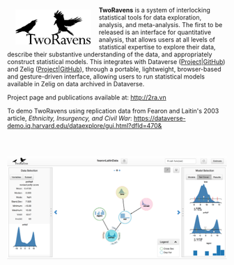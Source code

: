 <a href="http://datascience.iq.harvard.edu/tworavens"><img src="images/TwoRavens.png" align="left" height="80" vspace="8" hspace="18"></a>

**TwoRavens** is a system of interlocking statistical tools for data exploration, analysis, and meta-analysis.  The first to be released is an interface for quantitative analysis, that allows users at all levels of statistical expertise to explore their data, describe their substantive understanding of the data, and appropriately construct statistical models. This integrates with Dataverse ([Project](http://datascience.iq.harvard.edu/about-dataverse)|[GitHub](https://github.com/IQSS/dataverse)) and Zelig ([Project](http://zeligproject.org)|[GitHub](https://github.com/IQSS/Zelig)), through a portable, lightweight, browser-based and gesture-driven interface, allowing users to run statistical models available in Zelig on data archived in Dataverse.

Project page and publications available at: 
http://2ra.vn

To demo TwoRavens using replication data from Fearon and Laitin's 2003 article, *Ethnicity, Insurgency, and Civil War*:
https://dataverse-demo.iq.harvard.edu/dataexplore/gui.html?dfId=470&

<br><br>

![Example Page](images/example2Rpage.png)


